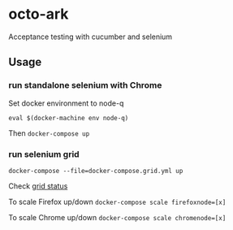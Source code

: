 # octo-ark
Acceptance testing with cucumber and selenium 

## Usage

### run standalone selenium with Chrome

Set docker environment to node-q

`eval $(docker-machine env node-q)`

Then `docker-compose up`

### run selenium grid

`docker-compose --file=docker-compose.grid.yml up`

Check [grid status](http://localhost:4444/grid/console)

To scale Firefox up/down `docker-compose scale firefoxnode=[x]`

To scale Chrome up/down `docker-compose scale chromenode=[x]`

